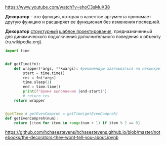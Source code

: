 https://www.youtube.com/watch?v=ehoC3sMuX38

**Декоратор** - это функция, которая в качестве аргумента принимает другую функцию и  расширяет ее функционал без изменения последней. 

**Декоратор** [структурный](https://ru.wikipedia.org/wiki/Структурные_шаблоны_проектирования) [шаблон проектирования](https://ru.wikipedia.org/wiki/Шаблон_проектирования), предназначенный для динамического подключения дополнительного поведения к объекту (ru.wikipedia.org).

```python
import time


def getTime(fn):
    def wrapper(*args, **kwargs): #рекомендую завязываться на неконкретное количество элементов
        start = time.time()
        res = fn(*args)
        time.sleep(1)
        end = time.time()
        print(f"Время выполнения {end-start}")
        # return res
    return wrapper


@getTime # getEvenCompreh = getTime(getEvenCompreh)
def getEvenCompreh(num):
    return [item for item in range(num + 1) if item % 2 == 0]

```

https://github.com/hchasestevens/hchasestevens.github.io/blob/master/notebooks/the-decorators-they-wont-tell-you-about.ipynb

